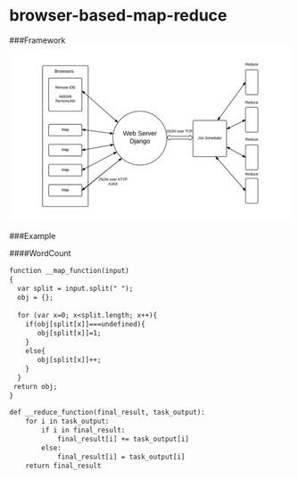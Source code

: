 # browser-based-map-reduce

###Framework
![](docs/image.png)

###Example

####WordCount

~~~~{.javascript}
function __map_function(input)
{
  var split = input.split(" ");
  obj = {};

  for (var x=0; x<split.length; x++){
    if(obj[split[x]]===undefined){
       obj[split[x]]=1;
    }
    else{
       obj[split[x]]++;
    }
  }
 return obj;
}
~~~~
~~~~{.python}
def __reduce_function(final_result, task_output):
    for i in task_output:
        if i in final_result:
            final_result[i] += task_output[i]
        else:
            final_result[i] = task_output[i]
    return final_result
~~~~
